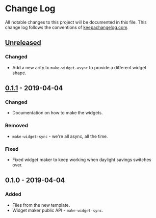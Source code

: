 # Change Log
All notable changes to this project will be documented in this file. This change log follows the conventions of [keepachangelog.com](http://keepachangelog.com/).

## [Unreleased]
### Changed
- Add a new arity to `make-widget-async` to provide a different widget shape.

## [0.1.1] - 2019-04-04
### Changed
- Documentation on how to make the widgets.

### Removed
- `make-widget-sync` - we're all async, all the time.

### Fixed
- Fixed widget maker to keep working when daylight savings switches over.

## 0.1.0 - 2019-04-04
### Added
- Files from the new template.
- Widget maker public API - `make-widget-sync`.

[Unreleased]: https://github.com/your-name/testuccx/compare/0.1.1...HEAD
[0.1.1]: https://github.com/your-name/testuccx/compare/0.1.0...0.1.1
